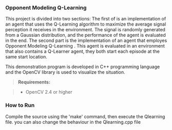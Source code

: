 ### Opponent Modeling Q-Learning

This project is divided into two sections: 
The first of is an implementation of an agent that uses the Q-Learning algorithm to maximize the average signal perception it receives in the environment. The signal is randomly generated from a Gaussian distribution, and the performance of the agent is evaluated in the end. The second part is the implementation of an agent that employes Opponent Modeling Q-Learning . This agent is evaluated in an environment that also contains a Q-Learner agent, they both start each episode at the same start location. 

This demonstration program is developed in C++ programming language and the OpenCV library is used to visualize the situation. 


> **Requirements:**

> - OpenCV 2.4 or higher</br>


### How to Run 

Compile the source using the 'make' command, then execute the Qlearning file. you can also change the behaviour in the Qlearning.cpp file
